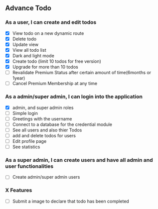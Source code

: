 ## Advance Todo

### As a user, I can create and edit todos

-   [x] View todo on a new dynamic route
-   [x] Delete todo
-   [x] Update view
-   [x] View all todo list
-   [x] Dark and light mode
-   [x] Create todo (limit 10 todos for free version)
-   [x] Upgrade for more than 10 todos
-   [ ] Revalidate Premium Status after certain amount of time(6months or 1year)
-   [ ] Cancel Premium Membership at any time

### As a admin/super admin, I can login into the application

-   [x] admin, and super admin roles
-   [ ] Simple login
-   [ ] Greetings with the username
-   [ ] Connect to a database for the credential module
-   [ ] See all users and also thier Todos
-   [ ] add and delete todos for users
-   [ ] Edit profile page
-   [ ] See statistics

### As a super admin, I can create users and have all admin and user functionalities

-   [ ] Create admin/super admin users

### X Features

-   [ ] Submit a image to declare that todo has been completed
